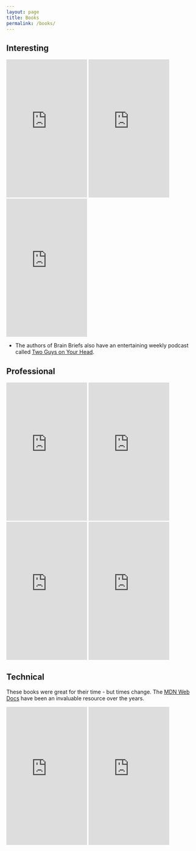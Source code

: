 ```yaml
---
layout: page
title: Books
permalink: /books/
---
```




## Interesting
<!-- Thinking Fast & Slow -->
<iframe type="text/html" width="212" height="362" frameborder="0" allowfullscreen style="max-width:100%" src="https://read.amazon.com/kp/card?asin=B00555X8OA&preview=newtab&linkCode=kpe&ref_=cm_sw_r_kb_dp_NHQNBbQF3H6JX&tag=mobilead0a0b5-20&hideBuy=true&hideShare=true" ></iframe>

<!-- Quite -->
<iframe type="text/html" width="212" height="362" frameborder="0" allowfullscreen style="max-width:100%" src="https://read.amazon.com/kp/card?asin=B004J4WNL2&preview=newtab&linkCode=kpe&ref_=cm_sw_r_kb_dp_bGQNBbMQX2JJY&tag=mobilead0a0b5-20&hideBuy=true&hideShare=true" ></iframe>

<!-- Brain Briefs -->
<iframe type="text/html" width="212" height="362" frameborder="0" allowfullscreen style="max-width:100%" src="https://read.amazon.com/kp/card?asin=B0751JNF81&preview=newtab&linkCode=kpe&ref_=cm_sw_r_kb_dp_4KQNBb333DW6Z&tag=mobilead0a0b5-20&hideBuy=true&hideShare=true" ></iframe>

* The authors of Brain Briefs also have an entertaining weekly podcast called [Two Guys on Your Head](http://www.kut.org/topic/two-guys-your-head). 

## Professional 

<!-- Good to great -->
<iframe type="text/html" width="212" height="362" frameborder="0" allowfullscreen style="max-width:100%" src="https://read.amazon.com/kp/card?asin=B0058DRUV6&preview=newtab&linkCode=kpe&ref_=cm_sw_r_kb_dp_J7QNBbRKEMBT7&tag=mobilead0a0b5-20&hideBuy=true&hideShare=true" ></iframe>

<!-- Managing the Unmanageable -->
<iframe type="text/html" width="212" height="362" frameborder="0" allowfullscreen style="max-width:100%" src="https://read.amazon.com/kp/card?asin=B009CFV8BY&preview=newtab&linkCode=kpe&ref_=cm_sw_r_kb_dp_9pQNBbSCAQ501&hideBuy=true&hideShare=true" ></iframe>

<!-- Succeeding with Agile -->
<iframe type="text/html" width="212" height="362" frameborder="0" allowfullscreen style="max-width:100%" src="https://read.amazon.com/kp/card?asin=B002TIOYWQ&preview=newtab&linkCode=kpe&ref_=cm_sw_r_kb_dp_.LQNBbNM9JY0G&tag=mobilead0a0b5-20&hideBuy=true&hideShare=true" ></iframe>

<!-- Crucial Conversations -->
<iframe type="text/html" width="212" height="362" frameborder="0" allowfullscreen style="max-width:100%" src="https://read.amazon.com/kp/card?asin=B005K0AYH4&preview=newtab&linkCode=kpe&ref_=cm_sw_r_kb_dp_-YQNBbY09JKHZ&tag=mobilead0a0b5-20&hideBuy=true&hideShare=true" ></iframe>

## Technical
These books were great for their time - but times change. The [MDN Web Docs](https://developer.mozilla.org/en-US/docs/Web/JavaScript) have been an invaluable resource over the years. 

<iframe type="text/html" width="212" height="362" frameborder="0" allowfullscreen style="max-width:100%" src="https://read.amazon.com/kp/card?asin=B00AC1RP14&preview=newtab&linkCode=kpe&ref_=cm_sw_r_kb_dp_tKQNBbPH4D66R&tag=mobilead0a0b5-20&hideBuy=true&hideShare=true" ></iframe>

<iframe type="text/html" width="212" height="362" frameborder="0" allowfullscreen style="max-width:100%" src="https://read.amazon.com/kp/card?asin=B0026OR2ZY&preview=newtab&linkCode=kpe&ref_=cm_sw_r_kb_dp_eJQNBb5JS8XR0&tag=mobilead0a0b5-20&hideBuy=true&hideShare=true" ></iframe>